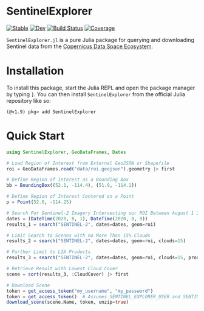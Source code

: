 # SentinelExplorer

[![Stable](https://img.shields.io/badge/docs-stable-blue.svg)](https://JoshuaBillson.github.io/SentinelExplorer.jl/stable/)
[![Dev](https://img.shields.io/badge/docs-dev-blue.svg)](https://JoshuaBillson.github.io/SentinelExplorer.jl/dev/)
[![Build Status](https://github.com/JoshuaBillson/SentinelExplorer.jl/actions/workflows/CI.yml/badge.svg?branch=main)](https://github.com/JoshuaBillson/SentinelExplorer.jl/actions/workflows/CI.yml?query=branch%3Amain)
[![Coverage](https://codecov.io/gh/JoshuaBillson/SentinelExplorer.jl/branch/main/graph/badge.svg)](https://codecov.io/gh/JoshuaBillson/SentinelExplorer.jl)

`SentinelExplorer.jl` is a pure Julia package for querying and downloading Sentinel data from the [Copernicus Data Space Ecosystem](https://dataspace.copernicus.eu/).

# Installation

To install this package, start the Julia REPL and open the package manager by typing `]`.
You can then install `SentinelExplorer` from the official Julia repository like so:

```
(@v1.9) pkg> add SentinelExplorer
```

# Quick Start

```julia
using SentinelExplorer, GeoDataFrames, Dates

# Load Region of Interest from External GeoJSON or Shapefile
roi = GeoDataFrames.read("data/roi.geojson").geometry |> first

# Define Region of Interest as a Bounding Box
bb = BoundingBox((52.1, -114.4), (51.9, -114.1))

# Define Region of Interest Centered on a Point
p = Point(52.0, -114.25)

# Search For Sentinel-2 Imagery Intersecting our ROI Between August 1 2020 and August 9 2020
dates = (DateTime(2020, 8, 1), DateTime(2020, 8, 9))
results_1 = search("SENTINEL-2", dates=dates, geom=roi)

# Limit Search to Scenes with no More Than 15% Clouds
results_2 = search("SENTINEL-2", dates=dates, geom=roi, clouds=15)

# Further Limit to L2A Products
results_3 = search("SENTINEL-2", dates=dates, geom=roi, clouds=15, product="L2A")

# Retrieve Result with Lowest Cloud Cover
scene = sort(results_3, :CloudCover) |> first

# Download Scene
token = get_access_token("my_username", "my_password")
token = get_access_token()  # Assumes SENTINEL_EXPLORER_USER and SENTINEL_EXPLORER_PASS Environment Variables are Set
download_scene(scene.Name, token, unzip=true)
```
